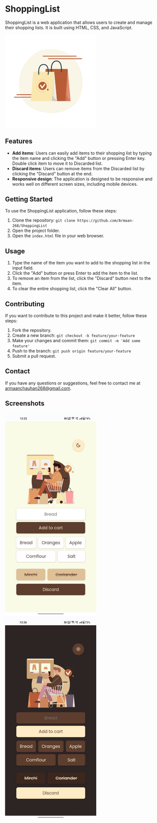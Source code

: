 # ShoppingList

ShoppingList is a web application that allows users to create and manage their shopping lists. It is built using HTML, CSS, and JavaScript.

<img src="icon_wb.png" alt="Logo" width="300"/>

## Features

- **Add items**: Users can easily add items to their shopping list by typing the item name and clicking the "Add" button or pressing Enter key. Double click item to move it to Discarded list.
- **Discard items**: Users can remove items from the Discarded list by clicking the "Discard" button at the end.
- **Responsive design**: The application is designed to be responsive and works well on different screen sizes, including mobile devices.

## Getting Started

To use the ShoppingList application, follow these steps:

1. Clone the repository: `git clone https://github.com/Armaan-268/ShoppingList`
2. Open the project folder.
3. Open the `index.html` file in your web browser.

## Usage

1. Type the name of the item you want to add to the shopping list in the input field.
2. Click the "Add" button or press Enter to add the item to the list.
3. To remove an item from the list, click the "Discard" button next to the item.
4. To clear the entire shopping list, click the "Clear All" button.

## Contributing

If you want to contribute to this project and make it better, follow these steps:

1. Fork the repository.
2. Create a new branch: `git checkout -b feature/your-feature`
3. Make your changes and commit them: `git commit -m 'Add some feature'`
4. Push to the branch: `git push origin feature/your-feature`
5. Submit a pull request.



## Contact

If you have any questions or suggestions, feel free to contact me at [armaanchauhan268@gmail.com](mailto:armaanchauhan268@gmail.com).

## Screenshots 
<img src="SS_m.png" alt="Logo" width="300"/>
<img src="SS_d.png" alt="Logo" width="300"/>